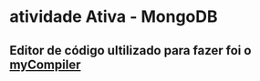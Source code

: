 # atividade Ativa - MongoDB

## Editor de código ultilizado para fazer foi o <a href="https://www.mycompiler.io/view/FWGZN1z2oi4">myCompiler</a> 
